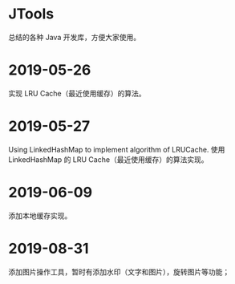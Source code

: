 # JTools
总结的各种 Java 开发库，方便大家使用。

# 2019-05-26 
实现 LRU Cache（最近使用缓存）的算法。

# 2019-05-27
Using LinkedHashMap to implement algorithm of LRUCache.
使用 LinkedHashMap 的 LRU Cache（最近使用缓存）的算法实现。

# 2019-06-09
添加本地缓存实现。

# 2019-08-31
添加图片操作工具，暂时有添加水印（文字和图片），旋转图片等功能；